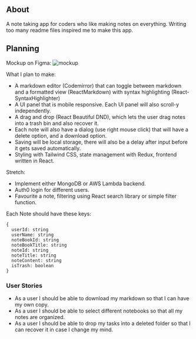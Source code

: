 ## About

A note taking app for coders who like making notes on everything. Writing too many readme files inspired me to make this app.

## Planning

Mockup on Figma:
![mockup](https://github.com/WebDevBernard/UnNamedProjectWIP/blob/main/docs/mockup.png?raw=true)

What I plan to make:

- A markdown editor (Codemirror) that can toggle between markdown and a formatted view (ReactMarkdown) with syntax highlighting (React-SyntaxHighlighter)
- A UI panel that is mobile responsive. Each UI panel will also scroll-y independently.
- A drag and drop (React Beautiful DND), which lets the user drag notes into a trash bin and also recover it.
- Each note will also have a dialog (use right mouse click) that will have a delete option, and a download option.
- Saving will be local storage, there will also be a delay after input before it gets saved automatically.
- Styling with Tailwind CSS, state management with Redux, frontend written in React.

Stretch:

- Implement either MongoDB or AWS Lambda backend.
- Auth0 login for different users.
- Favourite a note, filtering using React search library or simple filter function.

Each Note should have these keys:

```
{
  userId: string
  userName: string
  noteBookId: string
  noteBookTitle: string
  noteId: string
  noteTitle: string
  noteContent: string
  isTrash: boolean
}

```

### User Stories

- As a user I should be able to download my markdown so that I can have my own copy.
- As a user I should be able to select different notebooks so that all my notes are organized.
- As a user I should be able to drop my tasks into a deleted folder so that I can recover it in case I change my mind.
